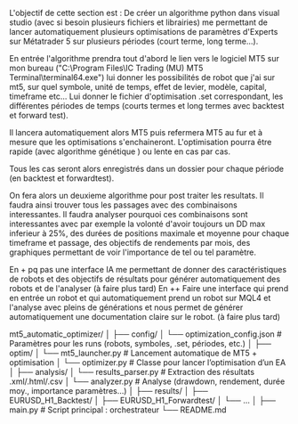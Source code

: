 L'objectif de cette section est : 
De créer un algorithme python dans visual studio (avec si besoin plusieurs fichiers et librairies) me permettant de lancer automatiquement plusieurs optimisations de paramètres d'Experts sur Métatrader 5 sur plusieurs périodes (court terme, long terme...). 

En entrée l'algorithme prendra tout d'abord le lien vers le logiciel MT5 sur mon bureau ("C:\Program Files\IC Trading (MU) MT5 Terminal\terminal64.exe") lui donner les possibilités de robot que j'ai sur mt5, sur quel symbole, unité de temps, effet de levier, modèle, capital, timeframe etc... Lui donner le fichier d'optimisation .set correspondant, les différentes périodes de temps (courts termes et long termes avec backtest et forward test). 

Il lancera automatiquement alors MT5 puis refermera MT5 au fur et à mesure que les optimisations s'enchaineront. L'optimisation pourra être rapide (avec algorithme génétique ) ou lente en cas par cas. 

Tous les cas seront alors enregistrés dans un dossier pour chaque période (en backtest et forwardtest).

On fera alors un deuxieme algorithme pour post traiter les resultats. Il faudra ainsi trouver tous les passages avec des combinaisons interessantes. Il faudra analyser pourquoi ces combinaisons sont interessantes avec par exemple la volonté d'avoir toujours un DD max inferieur à 25%, des durées de positions maximale et moyenne pour chaque timeframe et passage, des objectifs de rendements par mois, des graphiques permettant de voir l'importance de tel ou tel paramètre. 

En + pq pas une interface IA me permettant de donner des caractéristiques de robots et des objectifs de résultats pour générer automatiquement des robots et de l'analyser (à faire plus tard)
En ++ Faire une interface qui prend en entrée un robot et qui automatiquement prend un robot sur MQL4 et l'analyse avec pleins de générations et nous permet de générer automatiquement une documentation claire sur le robot. (à faire plus tard)

mt5_automatic_optimizer/
│
├── config/
│   └── optimization_config.json     # Paramètres pour les runs (robots, symboles, .set, périodes, etc.)
│
├── optim/
│   └── mt5_launcher.py              # Lancement automatique de MT5 + optimisation
│   └── optimizer.py                 # Classe pour lancer l’optimisation d’un EA
│
├── analysis/
│   └── results_parser.py           # Extraction des résultats .xml/.html/.csv
│   └── analyzer.py                 # Analyse (drawdown, rendement, durée moy., importance paramètres…)
│
├── results/
│   ├── EURUSD_H1_Backtest/
│   ├── EURUSD_H1_Forwardtest/
│   └── ...
│
├── main.py                         # Script principal : orchestrateur
└── README.md
